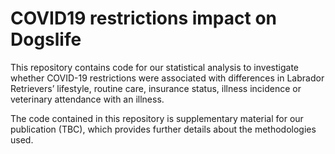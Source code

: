 # COVID19 restrictions impact on Dogslife

This repository contains code for our statistical analysis to investigate whether COVID-19 restrictions were associated with differences in Labrador Retrievers’ lifestyle, routine care, insurance status, illness incidence or veterinary attendance with an illness.


The code contained in this repository is supplementary material for our publication (TBC), which provides further details about the methodologies used.

